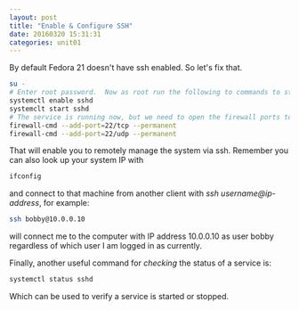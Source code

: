 ```yaml
---
layout: post
title: "Enable & Configure SSH"
date: 20160320 15:31:31
categories: unit01
---
```


By default Fedora 21 doesn't have ssh enabled.  So let's fix that.

```bash
su -
# Enter root password.  Now as root run the following to commands to start our sshd service, and enable it so that it will start again after any reboot.
systemctl enable sshd
systemclt start sshd
# The service is running now, but we need to open the firewall ports to make it usable to other ssh clients.
firewall-cmd --add-port=22/tcp --permanent
firewall-cmd --add-port=22/udp --permanent
```

That will enable you to remotely manage the system via ssh.  Remember you can also look up your system IP with

```bash
ifconfig
```

and connect to that machine from another client with _ssh username@ip-address_, for example:

```bash
ssh bobby@10.0.0.10
```

will connect me to the computer with IP address 10.0.0.10 as user bobby regardless of which user I am logged in as currently.

Finally, another useful command for _checking_ the status of a service is:

```bash
systemctl status sshd
```

Which can be used to verify a service is started or stopped.
